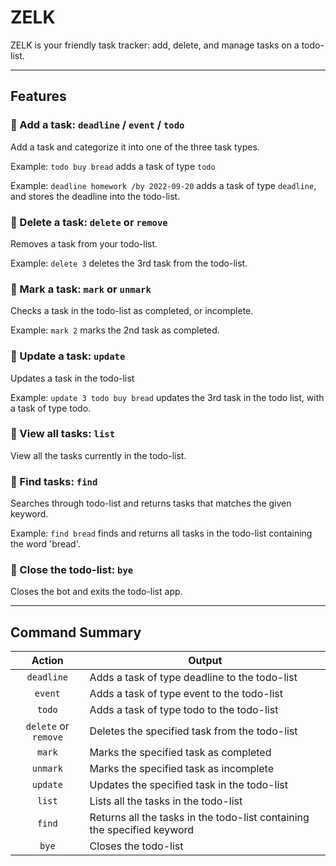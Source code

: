 # ZELK
ZELK is your friendly task tracker: add, delete, and manage tasks on a todo-list.

---
## Features

### :memo: Add a task: `deadline` / `event` / `todo`

Add a task and categorize it into one of the three task types.

Example: `todo buy bread` adds a task of type `todo`

Example: `deadline homework /by 2022-09-20` adds a task of type `deadline`, and stores the deadline into the todo-list.

### :memo: Delete a task: `delete` or `remove`

Removes a task from your todo-list.

Example: `delete 3` deletes the 3rd task from the todo-list.

### :memo: Mark a task: `mark` or `unmark`

Checks a task in the todo-list as completed, or incomplete.

Example: `mark 2` marks the 2nd task as completed.

### :memo: Update a task: `update`

Updates a task in the todo-list

Example: `update 3 todo buy bread` updates the 3rd task in the todo list, with a task of type todo.

### :memo: View all tasks: `list`

View all the tasks currently in the todo-list.

### :memo: Find tasks: `find`

Searches through todo-list and returns tasks that matches the given keyword.

Example: `find bread` finds and returns all tasks in the todo-list containing the word 'bread'.

### :memo: Close the todo-list: `bye`

Closes the bot and exits the todo-list app.

---
## Command Summary

|        Action        | Output                                                                  |
|:--------------------:|-------------------------------------------------------------------------|
|      `deadline`      | Adds a task of type deadline to the todo-list                           |
|       `event`        | Adds a task of type event to the todo-list                              |
|        `todo`        | Adds a task of type todo to the todo-list                               |
| `delete` or `remove` | Deletes the specified task from the todo-list                           |
|        `mark`        | Marks the specified task as completed                                   |
|       `unmark`       | Marks the specified task as incomplete                                  |
|       `update`       | Updates the specified task in the todo-list                             |
|        `list`        | Lists all the tasks in the todo-list                                    |
|        `find`        | Returns all the tasks in the todo-list containing the specified keyword |
|        `bye`         | Closes the todo-list                                                    |



